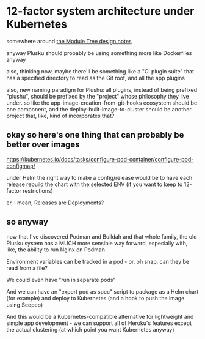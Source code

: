 # 12-factor system architecture under Kubernetes

somewhere around [the Module Tree design notes](10cfcf6f-df6f-4f83-9f17-6a43a43c15e6.md)

anyway Plusku should probably be using something more like Dockerfiles anyway

also, thinking now, maybe there'll be something like a "CI plugin suite" that has a specified directory to read as the Git root, and all the app plugins

also, new naming paradigm for Plushu: all plugins, instead of being prefixed "plushu", should be prefixed by the "project" whose philosophy they live under. so like the app-image-creation-from-git-hooks ecosystem should be one component, and the deploy-built-image-to-cluster should be another project that, like, kind of incorporates that?

## okay so here's one thing that can probably be better over images

https://kubernetes.io/docs/tasks/configure-pod-container/configure-pod-configmap/

under Helm the right way to make a config/release would be to have each release rebuild the chart with the selected ENV (if you want to keep to 12-factor restrictions)

er, I mean, Releases are Deployments?

## so anyway

now that I've discovered Podman and Buildah and that whole family, the old Plusku system has a MUCH more sensible way forward, especially with, like, the ability to run Nginx on Podman

Environment variables can be tracked in a pod - or, oh snap, can they be read from a file?

We could even have "run in separate pods"

And we can have an "export pod as spec" script to package as a Helm chart (for example) and deploy to Kubernetes (and a hook to push the image using Scopeo)

And this would be a Kubernetes-compatible alternative for lightweight and simple app development - we can support all of Heroku's features except the actual clustering (at which point you want Kubernetes anyway)
